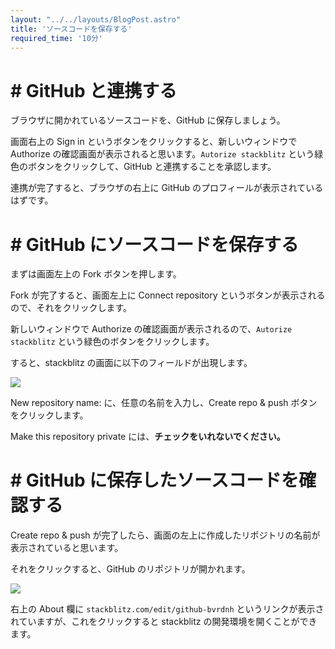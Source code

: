 ```yaml
---
layout: "../../layouts/BlogPost.astro"
title: 'ソースコードを保存する'
required_time: '10分'
---
```



# # GitHub と連携する

ブラウザに開かれているソースコードを、GitHub に保存しましょう。

画面右上の Sign in というボタンをクリックすると、新しいウィンドウで Authorize の確認画面が表示されると思います。`Autorize stackblitz` という緑色のボタンをクリックして、GitHub と連携することを承認します。

連携が完了すると、ブラウザの右上に GitHub のプロフィールが表示されているはずです。

# # GitHub にソースコードを保存する

まずは画面左上の Fork ボタンを押します。

Fork が完了すると、画面左上に Connect repository というボタンが表示されるので、それをクリックします。

新しいウィンドウで Authorize の確認画面が表示されるので、`Autorize stackblitz` という緑色のボタンをクリックします。

すると、stackblitz の画面に以下のフィールドが出現します。 

![](/image/post-2/reponame.png)

New repository name: に、任意の名前を入力し、Create repo & push ボタンをクリックします。

Make this repository private には、**チェックをいれないでください。**

# # GitHub に保存したソースコードを確認する

Create repo & push が完了したら、画面の左上に作成したリポジトリの名前が表示されていると思います。

それをクリックすると、GitHub のリポジトリが開かれます。

![](/image/post-2/repo.png)

右上の About 欄に `stackblitz.com/edit/github-bvrdnh` というリンクが表示されていますが、これをクリックすると stackblitz の開発環境を開くことができます。